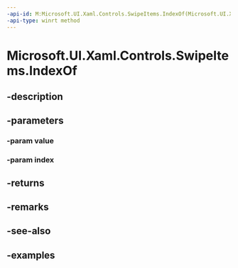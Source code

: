 ```yaml
---
-api-id: M:Microsoft.UI.Xaml.Controls.SwipeItems.IndexOf(Microsoft.UI.Xaml.Controls.SwipeItem,System.UInt32@)
-api-type: winrt method
---
```


<!-- Method syntax.
public bool SwipeItems.IndexOf(SwipeItem value, UInt32 index)
-->

# Microsoft.UI.Xaml.Controls.SwipeItems.IndexOf

## -description

## -parameters
### -param value

### -param index

## -returns

## -remarks

## -see-also

## -examples

